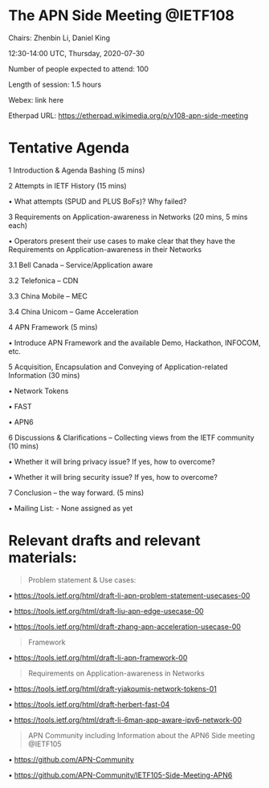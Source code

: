 # The APN Side Meeting @IETF108

Chairs: Zhenbin Li, Daniel King

12:30-14:00 UTC, Thursday, 2020-07-30

Number of people expected to attend: 100

Length of session: 1.5 hours

Webex: link here

Etherpad URL: https://etherpad.wikimedia.org/p/v108-apn-side-meeting

# Tentative Agenda

1	Introduction & Agenda Bashing (5 mins)

2	Attempts in IETF History (15 mins)

  •	What attempts (SPUD and PLUS BoFs)? Why failed?

3	Requirements on Application-awareness in Networks (20 mins, 5 mins each)

  •	Operators present their use cases to make clear that they have the Requirements on Application-awareness in their Networks
  
3.1	Bell Canada – Service/Application aware
  
3.2	Telefonica – CDN
  
3.3	China Mobile – MEC
  
3.4	China Unicom – Game Acceleration

4	APN Framework (5 mins)

  •	Introduce APN Framework and the available Demo, Hackathon, INFOCOM, etc.

5	Acquisition, Encapsulation and Conveying of Application-related Information (30 mins) 

  •	Network Tokens
  
  •	FAST 
  
  •	APN6

6	Discussions & Clarifications – Collecting views from the IETF community (10 mins)

  •	Whether it will bring privacy issue? If yes, how to overcome?
  
  •	Whether it will bring security issue? If yes, how to overcome?

7	Conclusion – the way forward. (5 mins)

•	Mailing List: - None assigned as yet

#	Relevant drafts and relevant materials: 

>	Problem statement & Use cases: 
  
  •	https://tools.ietf.org/html/draft-li-apn-problem-statement-usecases-00
  
  •	https://tools.ietf.org/html/draft-liu-apn-edge-usecase-00
  
  •	https://tools.ietf.org/html/draft-zhang-apn-acceleration-usecase-00

>	Framework
 
  •	https://tools.ietf.org/html/draft-li-apn-framework-00

>	Requirements on Application-awareness in Networks

  •	https://tools.ietf.org/html/draft-yiakoumis-network-tokens-01

  •	https://tools.ietf.org/html/draft-herbert-fast-04

  •	https://tools.ietf.org/html/draft-li-6man-app-aware-ipv6-network-00

>	APN Community including Information about the APN6 Side meeting @IETF105

  •	https://github.com/APN-Community
  
  •	https://github.com/APN-Community/IETF105-Side-Meeting-APN6

